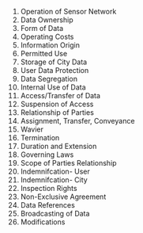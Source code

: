 1. Operation of Sensor Network
2. Data Ownership
3. Form of Data
4. Operating Costs
5. Information Origin
6. Permitted Use
7. Storage of City Data
8. User Data Protection 
9. Data Segregation 
10. Internal Use of Data 
11. Access/Transfer of Data 
12. Suspension of Access
13. Relationship of Parties 
14. Assignment, Transfer, Conveyance
15. Wavier 
16. Termination 
17. Duration and Extension 
18. Governing Laws 
19. Scope of Parties Relationship
20. Indemnifcation- User 
21. Indemnifcation- City 
22. Inspection Rights 
23. Non-Exclusive Agreement 
24. Data References 
25. Broadcasting of Data 
26. Modifications 
